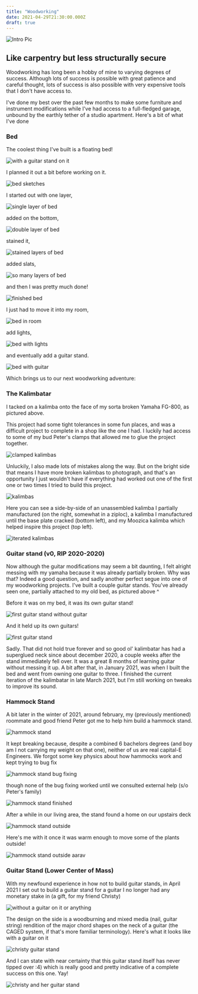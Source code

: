 ```yaml
---
title: "Woodworking"
date: 2021-04-29T21:30:00.000Z
draft: true
---
```


![Intro Pic](/images/woodworking/hammock_stand_sitting.jpeg?resize=600 'Sitting in Hammock GONE WRONG')

## Like carpentry but less structurally secure

Woodworking has long been a hobby of mine to varying degrees of success. Although lots of success is possible with great patience and careful thought, lots of success is also possible with very expensive tools that I don't have access to.

I've done my best over the past few months to make some furniture and instrument modifications while I've had access to a full-fledged garage, unbound by the earthly tether of a studio apartment. Here's a bit of what I've done

### Bed

The coolest thing I've built is a floating bed! 

![with a guitar stand on it](/images/woodworking/bed_first_pic.jpg?resize=300 'Bed')

I planned it out a bit before working on it.

![bed sketches](/images/woodworking/bed_sketches.jpg?resize=300 'Bed Sketches')

I started out with one layer,

![single layer of bed](/images/woodworking/bed_one_layer.jpg?resize=300 'Bed First Layer')

added on the bottom, 

![double layer of bed](/images/woodworking/bed_no_stain.jpg?resize=300 'Bed Both Layers')

stained it,

![stained layers of bed](/images/woodworking/bed_one_layer.jpg?resize=300 'Bed Stained')

added slats,

![so many layers of bed](/images/woodworking/bed_last_slat.jpeg?resize=500 'Bed Layered')

and then I was pretty much done!

![finished bed](/images/woodworking/bed_finished.jpeg?resize=500 'Bed Finished')

I just had to move it into my room,

![bed in room](/images/woodworking/bed_assembled.jpg?resize=300 'Bed In Room')

add lights,

![bed with lights](/images/woodworking/bed_lighting.jpg?resize=300 'Bed With Lights')

and eventually add a guitar stand.

![bed with guitar](/images/woodworking/bed_with_guitar.jpg?resize=600 'Bed With Guitar')

Which brings us to our next woodworking adventure:

### The Kalimbatar

I tacked on a kalimba onto the face of my sorta broken Yamaha FG-800, as pictured above.

This project had some tight tolerances in some fun places, and was a difficult project to complete in a shop like the one I had. I luckily had access to some of my bud Peter's clamps that allowed me to glue the project together.

![clamped kalimbas](/images/woodworking/kalimbas_clamped.jpg?resize=300 'Kalimbas Clamped')

Unluckily, I also made lots of mistakes along the way. But on the bright side that means I have more broken kalimbas to photograph, and that's an opportunity I just wouldn't have if everything had worked out one of the first one or two times I tried to build this project.

![kalimbas](/images/woodworking/kalimbas.jpg?resize=300 'Kalimbas')

Here you can see a side-by-side of an unassembled kalimba I partially manufactured (on the right, somewhat in a ziploc), a kalimba I manufactured until the base plate cracked (bottom left), and my Moozica kalimba which helped inspire this project (top left).

![iterated kalimbas](/images/woodworking/kalimba_iterations.jpg?resize=500 'Kalimba iterations')

### Guitar stand (v0, RIP 2020-2020)

Now although the guitar modifications may seem a bit daunting, I felt alright messing with my yamaha because it was already partially broken. Why was that? Indeed a good question, and sadly another perfect segue into one of my woodworking projects. I've built a couple guitar stands. You've already seen one, partially attached to my old bed, as pictured above ^

Before it was on my bed, it was its own guitar stand!

![first guitar stand without guitar](/images/woodworking/guitar_stand_first_no_guitar.jpeg?resize=300 'First guitar stand without a guitar')

And it held up its own guitars!

![first guitar stand](/images/woodworking/guitar_stand_first.jpeg?resize=300 'First guitar stand WITH!!! a guitar')

Sadly. That did not hold true forever and so good ol' kalimbatar has had a superglued neck since about december 2020, a couple weeks after the stand immediately fell over. It was a great 8 months of learning guitar without messing it up. A bit after that, in January 2021, was when I built the bed and went from owning one guitar to three. I finished the current iteration of the kalimbatar in late March 2021, but I'm still working on tweaks to improve its sound.

### Hammock Stand

A bit later in the winter of 2021, around february, my (previously mentioned) roommate and good friend Peter got me to help him build a hammock stand.

![hammock stand](/images/woodworking/hammock_stand.jpg?resize=500 'Hammock Stand')

It kept breaking because, despite a combined 6 bachelors degrees (and boy am I not carrying my weight on that one), neither of us are real capital-E Engineers. We forgot some key physics about how hammocks work and kept trying to bug fix

![hammock stand bug fixing](/images/woodworking/hammock_stand_bug_fixing.jpeg?resize=500 'Hammock Stand Bug Fixing')

though none of the bug fixing worked until we consulted external help (s/o Peter's family)

![hammock stand finished](/images/woodworking/hammock_stand_2.jpg?resize=300 'Hammock Stand Done, Peter Satisfied')

After a while in our living area, the stand found a home on our upstairs deck

![hammock stand outside](/images/woodworking/hammock_stand_outside.jpg?resize=300 'Hammock Stand Outside')

Here's me with it once it was warm enough to move some of the plants outside!

![hammock stand outside aarav](/images/woodworking/hammock_stand_outside_aarav.jpg?resize=300 'Hammock Stand Outside with Aarav')

### Guitar Stand (Lower Center of Mass)

With my newfound experience in how not to build guitar stands, in April 2021 I set out to build a guitar stand for a guitar I no longer had any monetary stake in (a gift, for my friend Christy)

![without a guitar on it or anything](/images/woodworking/guitar_stand_plain.jpg?resize=300 'Guitar Stand')

The design on the side is a woodburning and mixed media (nail, guitar string) rendition of the major chord shapes on the neck of a guitar (the CAGED system, if that's more familiar terminology). Here's what it looks like with a guitar on it

![christy guitar stand](/images/woodworking/guitar_stand.jpg?resize=300 'Christy guitar stand')

And I can state with near certainty that this guitar stand itself has never tipped over :4) which is really good and pretty indicative of a complete success on this one. Yay!

![christy and her guitar stand](/images/woodworking/christy_guitar_stand.jpg?resize=500 'Christy and her guitar stand')